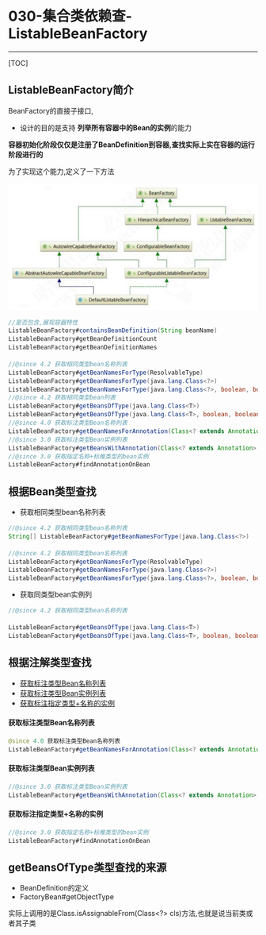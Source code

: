 # 030-集合类依赖查-ListableBeanFactory

---

[TOC]

## ListableBeanFactory简介

BeanFactory的直接子接口, 

- 设计的目的是支持 **列举所有容器中的Bean的实例**的能力

**容器初始化阶段仅仅是注册了BeanDefinition到容器,查找实际上实在容器的运行阶段进行的**

为了实现这个能力,定义了一下方法

![image-20200917212321381](../../assets/image-20200917212321381.png)

```java
//是否包含,展现容器特性
ListableBeanFactory#containsBeanDefinition(String beanName)
ListableBeanFactory#getBeanDefinitionCount
ListableBeanFactory#getBeanDefinitionNames

//@since 4.2 获取相同类型bean名称列表
ListableBeanFactory#getBeanNamesForType(ResolvableType)
ListableBeanFactory#getBeanNamesForType(java.lang.Class<?>)
ListableBeanFactory#getBeanNamesForType(java.lang.Class<?>, boolean, boolean)
//@since 4.2 获取相同类型bean列表
ListableBeanFactory#getBeansOfType(java.lang.Class<T>)
ListableBeanFactory#getBeansOfType(java.lang.Class<T>, boolean, boolean)
//@since 4.0 获取标注类型Bean名称列表
ListableBeanFactory#getBeanNamesForAnnotation(Class<? extends Annotation> annotationType);
//@since 3.0 获取标注类型Bean实例列表
ListableBeanFactory#getBeansWithAnnotation(Class<? extends Annotation> annotationType)
//@since 3.0 获取指定名称+标椎类型的bean实例
ListableBeanFactory#findAnnotationOnBean
```

## 根据Bean类型查找

- 获取相同类型bean名称列表

```java
//@since 4.2 获取相同类型bean名称列表
String[] ListableBeanFactory#getBeanNamesForType(java.lang.Class<?>)
  
//@since 4.2 获取相同类型bean名称列表
ListableBeanFactory#getBeanNamesForType(ResolvableType)
ListableBeanFactory#getBeanNamesForType(java.lang.Class<?>)
ListableBeanFactory#getBeanNamesForType(java.lang.Class<?>, boolean, boolean)
```

- 获取同类型bean实例列

```java
//@since 4.2 获取相同类型bean名称列表

ListableBeanFactory#getBeansOfType(java.lang.Class<T>)
ListableBeanFactory#getBeansOfType(java.lang.Class<T>, boolean, boolean)
```

## 根据注解类型查找

- [获取标注类型Bean名称列表](#获取标注类型Bean名称列表)
- [获取标注类型Bean实例列表](#获取标注类型Bean实例列表)
- [获取标注指定类型+名称的实例](#获取标注指定类型+名称的实例)

#### 获取标注类型Bean名称列表

```java
@since 4.0 获取标注类型Bean名称列表
ListableBeanFactory#getBeanNamesForAnnotation(Class<? extends Annotation> annotationType);
```

#### 获取标注类型Bean实例列表

```java
//@since 3.0 获取标注类型Bean实例列表
ListableBeanFactory#getBeansWithAnnotation(Class<? extends Annotation> annotationType)
```

#### 获取标注指定类型+名称的实例

```java
//@since 3.0 获取指定名称+标椎类型的bean实例
ListableBeanFactory#findAnnotationOnBean
```

## getBeansOfType类型查找的来源

- BeanDefinition的定义
- FactoryBean#getObjectType

实际上调用的是Class.isAssignableFrom(Class<?> cls)方法,也就是说当前类或者其子类

